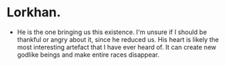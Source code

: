 # Lorkhan.
- He is the one bringing us this existence. I'm unsure if I should be thankful or angry about it, since he reduced us. His heart is likely the most interesting artefact that I have ever heard of. It can create new godlike beings and make entire races disappear.
